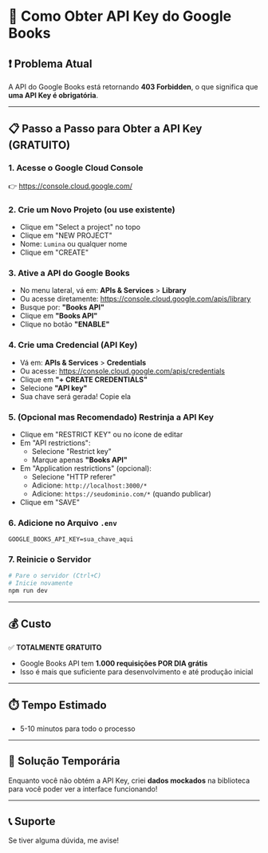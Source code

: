 # 🔑 Como Obter API Key do Google Books

## ❗ Problema Atual
A API do Google Books está retornando **403 Forbidden**, o que significa que **uma API Key é obrigatória**.

---

## 📋 Passo a Passo para Obter a API Key (GRATUITO)

### 1. Acesse o Google Cloud Console
👉 https://console.cloud.google.com/

### 2. Crie um Novo Projeto (ou use existente)
- Clique em "Select a project" no topo
- Clique em "NEW PROJECT"
- Nome: `Lumina` ou qualquer nome
- Clique em "CREATE"

### 3. Ative a API do Google Books
- No menu lateral, vá em: **APIs & Services** > **Library**
- Ou acesse diretamente: https://console.cloud.google.com/apis/library
- Busque por: **"Books API"**
- Clique em **"Books API"**
- Clique no botão **"ENABLE"**

### 4. Crie uma Credencial (API Key)
- Vá em: **APIs & Services** > **Credentials**
- Ou acesse: https://console.cloud.google.com/apis/credentials
- Clique em **"+ CREATE CREDENTIALS"**
- Selecione **"API key"**
- Sua chave será gerada! Copie ela

### 5. (Opcional mas Recomendado) Restrinja a API Key
- Clique em "RESTRICT KEY" ou no ícone de editar
- Em "API restrictions":
  - Selecione "Restrict key"
  - Marque apenas **"Books API"**
- Em "Application restrictions" (opcional):
  - Selecione "HTTP referer"
  - Adicione: `http://localhost:3000/*`
  - Adicione: `https://seudominio.com/*` (quando publicar)
- Clique em "SAVE"

### 6. Adicione no Arquivo `.env`
```env
GOOGLE_BOOKS_API_KEY=sua_chave_aqui
```

### 7. Reinicie o Servidor
```bash
# Pare o servidor (Ctrl+C)
# Inicie novamente
npm run dev
```

---

## 💰 Custo
✅ **TOTALMENTE GRATUITO**
- Google Books API tem **1.000 requisições POR DIA grátis**
- Isso é mais que suficiente para desenvolvimento e até produção inicial

---

## ⏱️ Tempo Estimado
- 5-10 minutos para todo o processo

---

## 🎯 Solução Temporária
Enquanto você não obtém a API Key, criei **dados mockados** na biblioteca para você poder ver a interface funcionando!

---

## 📞 Suporte
Se tiver alguma dúvida, me avise!
